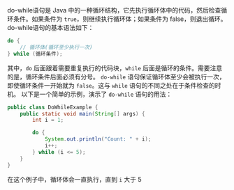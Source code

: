 do-while语句是 Java 中的一种循环结构，它先执行循环体中的代码，然后检查循环条件。如果条件为 `true`，则继续执行循环体；如果条件为 false，则退出循环。
do-while语句的基本语法如下：
```java
do {
    // 循环体(循环至少执行一次)
} while (循环条件);
```
其中，`do` 后面跟着需要重复执行的代码块，`while` 后面是循环的条件。需要注意的是，循环条件后面必须有分号。
`do-while` 语句保证循环体至少会被执行一次，即使循环条件一开始就为 `false`。这与 `while` 语句的不同之处在于条件检查的时机。
以下是一个简单的示例，演示了 `do-while` 语句的用法：
```java
public class DoWhileExample {
    public static void main(String[] args) {
        int i = 1;

        do {
            System.out.println("Count: " + i);
            i++;
        } while (i <= 5);
    }
}
```

在这个例子中，循环体会一直执行，直到 `i` 大于 5